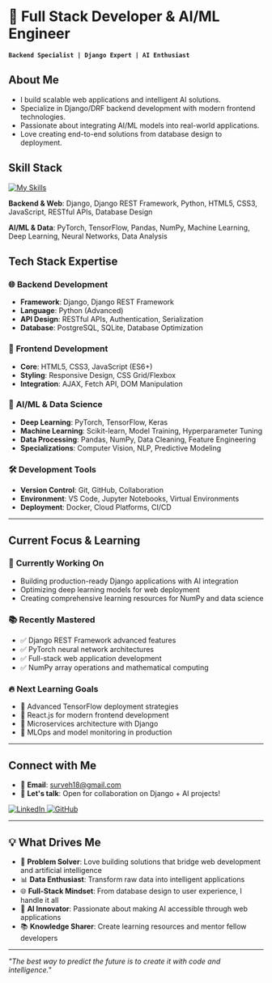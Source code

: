 # 🚀 Full Stack Developer & AI/ML Engineer
**`Backend Specialist | Django Expert | AI Enthusiast`** 

## About Me
- I build scalable web applications and intelligent AI solutions.
- Specialize in Django/DRF backend development with modern frontend technologies.
- Passionate about integrating AI/ML models into real-world applications.
- Love creating end-to-end solutions from database design to deployment.

## Skill Stack
<!-- Skill icons provided by skill-icons. Full icon list and names:
     https://github.com/tandpfun/skill-icons?tab=readme-ov-file#icons-list -->
[![My Skills](https://skillicons.dev/icons?i=python,django,html,css,js,pytorch,tensorflow,git,github,vscode&theme=light)](https://skillicons.dev)

**Backend & Web**: Django, Django REST Framework, Python, HTML5, CSS3, JavaScript, RESTful APIs, Database Design

**AI/ML & Data**: PyTorch, TensorFlow, Pandas, NumPy, Machine Learning, Deep Learning, Neural Networks, Data Analysis

## Tech Stack Expertise

### 🌐 **Backend Development**
- **Framework**: Django, Django REST Framework
- **Language**: Python (Advanced)
- **API Design**: RESTful APIs, Authentication, Serialization
- **Database**: PostgreSQL, SQLite, Database Optimization

### 🎨 **Frontend Development**
- **Core**: HTML5, CSS3, JavaScript (ES6+)
- **Styling**: Responsive Design, CSS Grid/Flexbox
- **Integration**: AJAX, Fetch API, DOM Manipulation

### 🤖 **AI/ML & Data Science**
- **Deep Learning**: PyTorch, TensorFlow, Keras
- **Machine Learning**: Scikit-learn, Model Training, Hyperparameter Tuning
- **Data Processing**: Pandas, NumPy, Data Cleaning, Feature Engineering
- **Specializations**: Computer Vision, NLP, Predictive Modeling

### 🛠️ **Development Tools**
- **Version Control**: Git, GitHub, Collaboration
- **Environment**: VS Code, Jupyter Notebooks, Virtual Environments
- **Deployment**: Docker, Cloud Platforms, CI/CD

---

## Current Focus & Learning

### 🎯 **Currently Working On**
- Building production-ready Django applications with AI integration
- Optimizing deep learning models for web deployment
- Creating comprehensive learning resources for NumPy and data science

### 📚 **Recently Mastered**
- ✅ Django REST Framework advanced features
- ✅ PyTorch neural network architectures
- ✅ Full-stack web application development
- ✅ NumPy array operations and mathematical computing

### 🔥 **Next Learning Goals**
- 🔄 Advanced TensorFlow deployment strategies
- 🔄 React.js for modern frontend development
- 🔄 Microservices architecture with Django
- 🔄 MLOps and model monitoring in production
  
---

## Connect with Me

- 📧 **Email**: surveh18@gmail.com
- 💬 **Let's talk**: Open for collaboration on Django + AI projects!

<a href="https://www.linkedin.com/in/surve-harshal2001/" target="https://www.linkedin.com/in/surve-harshal2001">
  <img src="https://skillicons.dev/icons?i=linkedin" alt="LinkedIn" />
</a>
<a href="https://github.com/Surveh18" target="https://github.com/Surveh18/">
  <img src="https://skillicons.dev/icons?i=github" alt="GitHub" />
</a>

---

## 💡 What Drives Me

- 🔧 **Problem Solver**: Love building solutions that bridge web development and artificial intelligence
- 📊 **Data Enthusiast**: Transform raw data into intelligent applications
- 🌐 **Full-Stack Mindset**: From database design to user experience, I handle it all
- 🤖 **AI Innovator**: Passionate about making AI accessible through web applications
- 📚 **Knowledge Sharer**: Create learning resources and mentor fellow developers

---

*"The best way to predict the future is to create it with code and intelligence."*
